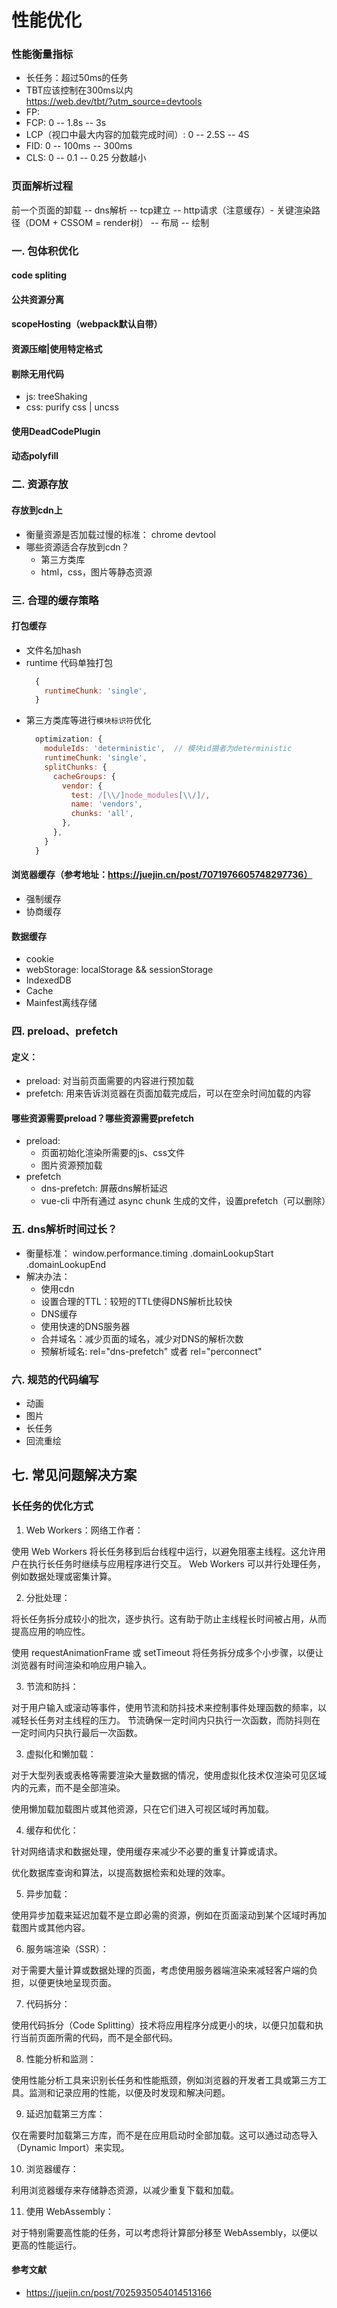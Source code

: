 # 性能优化
### 性能衡量指标
  * 长任务：超过50ms的任务
  * TBT应该控制在300ms以内  
    https://web.dev/tbt/?utm_source=devtools 
  * FP:
  * FCP: 0 -- 1.8s -- 3s
  * LCP（视口中最大内容的加载完成时间）: 0 -- 2.5S -- 4S
  * FID: 0 -- 100ms -- 300ms
  * CLS: 0 -- 0.1 -- 0.25 分数越小


### 页面解析过程
前一个页面的卸载 -- dns解析 -- tcp建立 -- http请求（注意缓存）- 关键渲染路径（DOM + CSSOM = render树） -- 布局 -- 绘制


### 一. 包体积优化
#### code spliting
#### 公共资源分离
#### scopeHosting（webpack默认自带）
#### 资源压缩|使用特定格式
#### 剔除无用代码
  - js: treeShaking
  - css: purify css | uncss
#### 使用DeadCodePlugin
#### 动态polyfill



### 二. 资源存放
#### 存放到cdn上
  - 衡量资源是否加载过慢的标准：
    chrome devtool
  - 哪些资源适合存放到cdn？
    * 第三方类库
    * html，css，图片等静态资源  


### 三. 合理的缓存策略
#### 打包缓存
  - 文件名加hash
  - runtime 代码单独打包
    ```js
      {
        runtimeChunk: 'single',
      }
    ```
  - 第三方类库等进行```模块标识符```优化
    ```js
      optimization: {
        moduleIds: 'deterministic',  // 模块id摄者为deterministic
        runtimeChunk: 'single',
        splitChunks: {
          cacheGroups: {
            vendor: {
              test: /[\\/]node_modules[\\/]/,
              name: 'vendors',
              chunks: 'all',
            },
          },
        }
      }
    ```
#### 浏览器缓存（参考地址：https://juejin.cn/post/7071976605748297736）
  - 强制缓存
  - 协商缓存
#### 数据缓存 
  - cookie
  - webStorage: localStorage && sessionStorage
  - IndexedDB
  - Cache
  - Mainfest离线存储


### 四. preload、prefetch
#### 定义：
  - preload: 对当前页面需要的内容进行预加载
  - prefetch: 用来告诉浏览器在页面加载完成后，可以在空余时间加载的内容
#### 哪些资源需要preload？哪些资源需要prefetch
  - preload:
    * 页面初始化渲染所需要的js、css文件
    * 图片资源预加载
  - prefetch
    * dns-prefetch: 屏蔽dns解析延迟
    * vue-cli 中所有通过 async chunk 生成的文件，设置prefetch（可以删除）

### 五. dns解析时间过长？
  - 衡量标准：
    window.performance.timing
      .domainLookupStart
      .domainLookupEnd
  - 解决办法：
    - 使用cdn
    - 设置合理的TTL：较短的TTL使得DNS解析比较快
    - DNS缓存
    - 使用快速的DNS服务器
    - 合并域名：减少页面的域名，减少对DNS的解析次数
    - 预解析域名: rel="dns-prefetch" 或者 rel="perconnect"

### 六. 规范的代码编写
  - 动画
  - 图片
  - 长任务
  - 回流重绘

## 七. 常见问题解决方案
### 长任务的优化方式
1. Web Workers：网络工作者：

  使用 Web Workers 将长任务移到后台线程中运行，以避免阻塞主线程。这允许用户在执行长任务时继续与应用程序进行交互。
  Web Workers 可以并行处理任务，例如数据处理或密集计算。
  
2.  分批处理：

  将长任务拆分成较小的批次，逐步执行。这有助于防止主线程长时间被占用，从而提高应用的响应性。

  使用 requestAnimationFrame 或 setTimeout 将任务拆分成多个小步骤，以便让浏览器有时间渲染和响应用户输入。

3. 节流和防抖：

  对于用户输入或滚动等事件，使用节流和防抖技术来控制事件处理函数的频率，以减轻长任务对主线程的压力。
  节流确保一定时间内只执行一次函数，而防抖则在一定时间内只执行最后一次函数。

3. 虚拟化和懒加载：

  对于大型列表或表格等需要渲染大量数据的情况，使用虚拟化技术仅渲染可见区域内的元素，而不是全部渲染。

  使用懒加载加载图片或其他资源，只在它们进入可视区域时再加载。

4. 缓存和优化：

  针对网络请求和数据处理，使用缓存来减少不必要的重复计算或请求。

  优化数据库查询和算法，以提高数据检索和处理的效率。

5. 异步加载：

  使用异步加载来延迟加载不是立即必需的资源，例如在页面滚动到某个区域时再加载图片或其他内容。

6. 服务端渲染（SSR）：

  对于需要大量计算或数据处理的页面，考虑使用服务器端渲染来减轻客户端的负担，以便更快地呈现页面。

7. 代码拆分：

  使用代码拆分（Code Splitting）技术将应用程序分成更小的块，以便只加载和执行当前页面所需的代码，而不是全部代码。

8. 性能分析和监测：

  使用性能分析工具来识别长任务和性能瓶颈，例如浏览器的开发者工具或第三方工具。监测和记录应用的性能，以便及时发现和解决问题。

9. 延迟加载第三方库：

  仅在需要时加载第三方库，而不是在应用启动时全部加载。这可以通过动态导入（Dynamic Import）来实现。

10. 浏览器缓存：

  利用浏览器缓存来存储静态资源，以减少重复下载和加载。

11. 使用 WebAssembly：

  对于特别需要高性能的任务，可以考虑将计算部分移至 WebAssembly，以便以更高的性能运行。

#### 参考文献
  - https://juejin.cn/post/7025935054014513166
